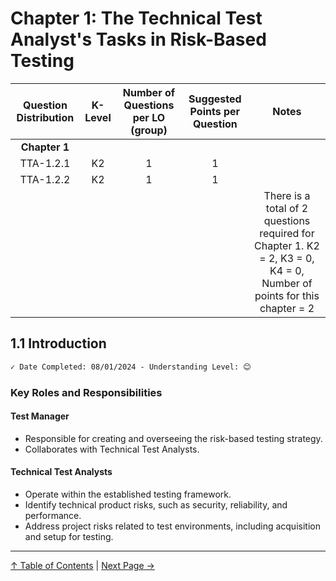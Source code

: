 # Chapter 1: The Technical Test Analyst's Tasks in Risk-Based Testing

| Question Distribution | K-Level | Number of Questions per LO (group) | Suggested Points per Question |                                                         Notes                                                         |
| :-------------------: | :-----: | :--------------------------------: | :---------------------------: | :-------------------------------------------------------------------------------------------------------------------: |
|     **Chapter 1**     |         |                                    |                               |                                                                                                                       |
|       TTA-1.2.1       |   K2    |                 1                  |               1               |                                                                                                                       |
|       TTA-1.2.2       |   K2    |                 1                  |               1               |                                                                                                                       |
|                       |         |                                    |                               | There is a total of 2 questions required for Chapter 1. K2 = 2, K3 = 0, K4 = 0, Number of points for this chapter = 2 |

## 1.1 Introduction

```markdown
✓ Date Completed: 08/01/2024 - Understanding Level: 😊
```

### Key Roles and Responsibilities

#### Test Manager

- Responsible for creating and overseeing the risk-based testing strategy.
- Collaborates with Technical Test Analysts.

#### Technical Test Analysts

- Operate within the established testing framework.
- Identify technical product risks, such as security, reliability, and performance.
- Address project risks related to test environments, including acquisition and setup for testing.

---

[↑ Table of Contents](../../README.md#table-of-contents) | [Next Page →](1.2-risk-based-testing-tasks.md)
